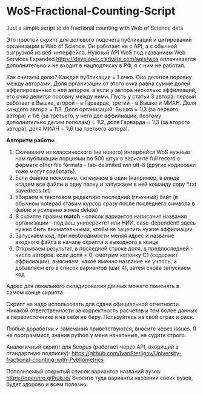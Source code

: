 # WoS-Fractional-Counting-Script
Just a simple script to do fractional counting with Web of Science data

Это простой скрипт для долевого подсчета публикаций и цитирований организации в Web of Science. Он работает не с API, а с обычной выгрузкой из веб-интерфейса. Нужный API WoS под названием Web Services Expanded https://developer.clarivate.com/apis/wos оплачивается дополнительно и не входит в нацподписку в РФ, я с ним не работал.

Как считаем долю? Каждая публикация = 1 очко. Оно делится поровну между авторами. Доля организации от этого очка равна сумме долей аффилированных с ней авторов, а если у автора несколько аффилиаций, его очко делится поровну между ними. Пусть у статьи 3 автора: первый работает в Вышке, второй - в Гарварде, третий - в Вышке и МИАН. Доля каждого автора = 1\3. Доля организаций: Вышка = 1\3 (за первого автора) и 1\6 (за третьего, у него две аффилиации, поэтому дополнительно делим пополам) = 1\2, доля Гарварда = 1\3 (за второго автора), доля МИАН = 1\6 (за третьего автора).

**Алгоритм работы:**

1. Скачиваем из классического (не нового) интерфейса WoS нужные нам публикации порциями по 500 штук в варианте full record в формате other file formats - tab-delimited win utf-8 (другие кодировки тоже могут сработать). 
2. Если файлов несколько, склеиваем в один (например, в винде кладем все файлы в одну папку и запускаем в ней команду copy *.txt savedrecs.txt)
3. Убираем в текстовом редакторе последний (глючный) байт (в обычном notepad ставим курсор сразу после последнего символа в файле и усиленно жмем delete)
4. В скрипте правим **match** - список вариантов написания названия организации - под ваш университет или НИИ. case-dependent! здесь нужно быть внимательными, чтобы не зацепить чужие аффилиации.
5. Запускаем код, при необходимости меняя адрес и название входного файла в начале скрипта и выходного в конце
6. Открываем результат, в последней строке доля, в предпоследней - число авторов. если доля = 0, смотрим колонку C1 (содержит аффилиации), выясняем, какое именно название не учлось, и добавляем его в список вариантов (шаг 4), затем снова запускаем код

Адрес для локального складирования данных можете поменять в самом конце скрипта. 

Скрипт не надо использовать для сдачи официальной отчетности. Никакой ответственности за корректность расчетов и тем более данных в первоисточнике я на себя не беру. Пользуйтесь на свой страх и риск. 

Любые доработки и замечания приветствуются, вносите через issues. Я не программист, знания python у меня начальные, не судите строго. 

Аналогичный скрипт для Scopus (работает через API, входящий в стандартную подписку): https://github.com/IvanSterligov/University-fractional-counting-with-Pybliometrics

Пополняемый открытый список вариантов названий вузов: https://openriro.github.io/ Вносите туда варианты названий своих вузов, будет здорово и всем полезно.

